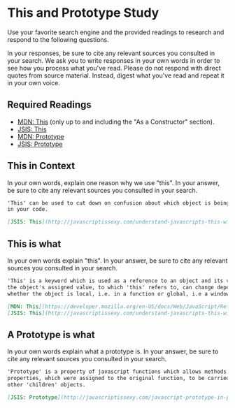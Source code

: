 # This and Prototype Study

Use your favorite search engine and the provided readings to research and
respond to the following questions.

In your responses, be sure to cite any relevant sources you consulted in your
search. We ask you to write responses in your own words in order to see how you
process what you've read. Please do not respond with direct quotes from source
material. Instead, digest what you've read and repeat it in your own voice.

## Required Readings

-   [MDN: This](https://developer.mozilla.org/en-US/docs/Web/JavaScript/Reference/Operators/this)
(only up to and including the "As a Constructor" section).
-   [JSIS: This](http://javascriptissexy.com/understand-javascripts-this-with-clarity-and-master-it/)
-   [MDN: Prototype](https://developer.mozilla.org/en-US/docs/Learn/JavaScript/Objects/Object_prototypes)
-   [JSIS: Prototype](http://javascriptissexy.com/javascript-prototype-in-plain-detailed-language/)

## This in Context

In your own words, explain one reason why we use "this". In your answer, be
sure to cite any relevant sources you consulted in your search.

```md
'This' can be used to cut down on confusion about which object is being refered to
in your code.

[JSIS: This](http://javascriptissexy.com/understand-javascripts-this-with-clarity-and-master-it/)
```

## This is what

In your own words explain "this".  In your answer, be
sure to cite any relevant sources you consulted in your search.

```md
'This' is a keyword which is used as a reference to an object and its value, but
the object's assigned value, to which 'this' refers to, can change depending on
whether the object is local, i.e. in a function or global, i.e a window.

[MDN: This](https://developer.mozilla.org/en-US/docs/Web/JavaScript/Reference/Operators/this)
[JSIS: This](http://javascriptissexy.com/understand-javascripts-this-with-clarity-and-master-it/)
```

## A Prototype is what

In your own words explain what a prototype is.  In your answer, be
sure to cite any relevant sources you consulted in your search.

```md
'Prototype' is a property of javascript functions which allows methods and
properties, which were assigned to the original function, to be carried over to
other 'children' objects.

[JSIS: Prototype](http://javascriptissexy.com/javascript-prototype-in-plain-detailed-language/)
```
